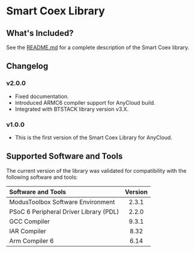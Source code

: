 # Smart Coex Library

## What's Included?

See the [README.md](./README.md) for a complete description of the Smart Coex library.

## Changelog

### v2.0.0

- Fixed documentation.
- Introduced ARMC6 compiler support for AnyCloud build.
- Integrated with BTSTACK library version v3.X.

### v1.0.0

- This is the first version of the Smart Coex Library for AnyCloud.

## Supported Software and Tools

The current version of the library was validated for compatibility with the following software and tools:

| Software and Tools                                      | Version |
| :---                                                    | :----:  |
| ModusToolbox Software Environment                       | 2.3.1   |
| PSoC 6 Peripheral Driver Library (PDL)                  | 2.2.0   |
| GCC Compiler                                            | 9.3.1   |
| IAR Compiler                                            | 8.32    |
| Arm Compiler 6                                          | 6.14    |
